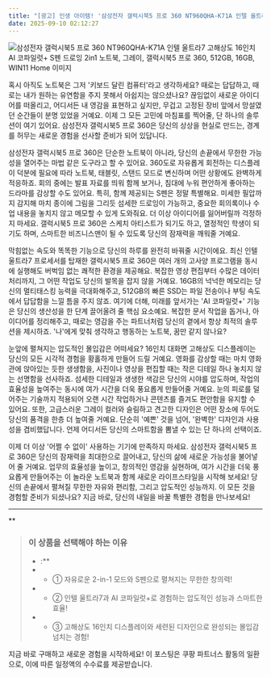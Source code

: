```yaml
---
title: "[광고] 인생 아이템! '삼성전자 갤럭시북5 프로 360 NT960QHA-K71A 인텔 울트라7 고해상도 16인치 AI 코파일럿+ S펜 드로잉 2in1 노트북, 그레이, 갤럭시북5 프로 360, 512GB, 16GB, WIN11 Home'을(를) 만나보세요."
date: 2025-09-10 02:12:27
---
```

![삼성전자 갤럭시북5 프로 360 NT960QHA-K71A 인텔 울트라7 고해상도 16인치 AI 코파일럿+ S펜 드로잉 2in1 노트북, 그레이, 갤럭시북5 프로 360, 512GB, 16GB, WIN11 Home 이미지](https://ads-partners.coupang.com/image1/mZvu6emgs6FjjjSumUK_Kt0acu78Q44ApkB24OYwD3_ZQGQ6zUFxS0v91KUvoa6Ile4T3p_ZU0YxSvDXmEInXWDnZUZpXKQfDYHSgDHvoSBTwGA9qjkTNMiQxfRjs3xIUj3ZXCEuy6APzT1oawUVuatLrBBLASJwnX6vvIDanBvOLJyUhkMgr-FffLI8hhAKMyqn3mxU3U6B7cBFlaMId135xSX_AlIw8vIYrnuVz0LpQFsKZa5EvWftstJJeJGHjzje8IPKoxGV4KB_IKj5TgL4wZvnv56VBFo5wpP6bjUeeg569P6HhS1Ezw==)

혹시 아직도 노트북은 그저 '키보드 달린 컴퓨터'라고 생각하세요? 때로는 답답하고, 때로는 내가 원하는 유연함을 주지 못해서 아쉽지는 않으셨나요? 끊임없이 새로운 아이디어를 떠올리고, 어디서든 내 영감을 표현하고 싶지만, 무겁고 고정된 장비 앞에서 망설였던 순간들이 분명 있었을 거예요. 이제 그 모든 고민에 마침표를 찍어줄, 단 하나의 솔루션이 여기 있어요. 삼성전자 갤럭시북5 프로 360은 당신의 상상을 현실로 만드는, 경계를 허무는 새로운 경험을 선사할 준비가 되어 있답니다.

삼성전자 갤럭시북5 프로 360은 단순한 노트북이 아니라, 당신의 손끝에서 무한한 가능성을 열어주는 마법 같은 도구라고 할 수 있어요. 360도로 자유롭게 회전하는 디스플레이 덕분에 필요에 따라 노트북, 태블릿, 스탠드 모드로 변신하며 어떤 상황에도 완벽하게 적응하죠. 회의 중에는 발표 자료를 띄워 함께 보거나, 침대에 누워 편안하게 좋아하는 드라마를 감상할 수도 있어요. 특히, 함께 제공되는 S펜은 정말 특별해요. 미세한 필압까지 감지해 마치 종이에 그림을 그리듯 섬세한 드로잉이 가능하고, 중요한 회의록이나 수업 내용을 놓치지 않고 메모할 수 있게 도와줘요. 더 이상 아이디어를 잃어버릴까 걱정하지 마세요. 갤럭시북5 프로 360은 스케치 아티스트가 되기도 하고, 열정적인 학생이 되기도 하며, 스마트한 비즈니스맨이 될 수 있도록 당신의 잠재력을 깨워줄 거예요.

막힘없는 속도와 똑똑한 기능으로 당신의 하루를 완전히 바꿔줄 시간이에요. 최신 인텔 울트라7 프로세서를 탑재한 갤럭시북5 프로 360은 여러 개의 고사양 프로그램을 동시에 실행해도 버벅임 없는 쾌적한 환경을 제공해요. 복잡한 영상 편집부터 수많은 데이터 처리까지, 그 어떤 작업도 당신의 발목을 잡지 않을 거예요. 16GB의 넉넉한 메모리는 당신의 멀티태스킹 능력을 극대화해주고, 512GB의 빠른 SSD는 파일 전송이나 부팅 속도에서 답답함을 느낄 틈을 주지 않죠. 여기에 더해, 미래를 앞서가는 'AI 코파일럿+' 기능은 당신의 생산성을 한 단계 끌어올려 줄 핵심 요소예요. 복잡한 문서 작업을 돕거나, 아이디어를 정리해주고, 때로는 영감을 주는 파트너처럼 당신의 곁에서 항상 최적의 솔루션을 제시하죠. '나'에게 맞춰 생각하고 행동하는 노트북, 꿈만 같지 않나요?

눈앞에 펼쳐지는 압도적인 몰입감은 어떠세요? 16인치 대화면 고해상도 디스플레이는 당신의 모든 시각적 경험을 황홀하게 만들어 드릴 거예요. 영화를 감상할 때는 마치 영화관에 앉아있는 듯한 생생함을, 사진이나 영상을 편집할 때는 작은 디테일 하나 놓치지 않는 선명함을 선사하죠. 섬세한 디테일과 생생한 색감은 당신의 시야를 압도하며, 작업의 효율성을 높여주는 동시에 여가 시간을 더욱 풍요롭게 만들어줄 거예요. 눈의 피로를 덜어주는 기술까지 적용되어 오랜 시간 작업하거나 콘텐츠를 즐겨도 편안함을 유지할 수 있어요. 또한, 고급스러운 그레이 컬러와 슬림하고 견고한 디자인은 어떤 장소에 두어도 당신의 품격을 한층 더 높여줄 거예요. 단순히 '예쁜' 것을 넘어, '완벽한' 디자인과 사용성을 겸비했답니다. 언제 어디서든 당신의 스마트함을 뽐낼 수 있는 단 하나의 선택이죠.

이제 더 이상 '어쩔 수 없이' 사용하는 기기에 만족하지 마세요. 삼성전자 갤럭시북5 프로 360은 당신의 잠재력을 최대한으로 끌어내고, 당신의 삶에 새로운 가능성을 불어넣어 줄 거예요. 업무의 효율성을 높이고, 창의적인 영감을 실현하며, 여가 시간을 더욱 풍요롭게 만들어주는 이 놀라운 노트북과 함께 새로운 라이프스타일을 시작해 보세요! 당신의 손끝에서 펼쳐질 무한한 자유와 편리함, 그리고 압도적인 성능까지. 이 모든 것을 경험할 준비가 되셨나요? 지금 바로, 당신의 내일을 바꿀 특별한 경험을 만나보세요!

---

**


> ### 이 상품을 선택해야 하는 이유
> - :**
> - *   ① 자유로운 2-in-1 모드와 S펜으로 펼쳐지는 무한한 창의력!
> - *   ② 인텔 울트라7과 AI 코파일럿+로 경험하는 압도적인 성능과 스마트한 효율!
> - *   ③ 고해상도 16인치 디스플레이와 세련된 디자인으로 완성되는 몰입감 넘치는 경험!


지금 바로 구매하고 새로운 경험을 시작하세요!
이 포스팅은 쿠팡 파트너스 활동의 일환으로, 이에 따른 일정액의 수수료를 제공받습니다.
